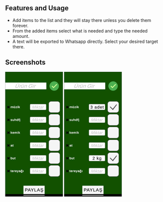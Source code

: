 ## Features and Usage
- Add items to the list and they will stay there unless you delete them forever.
- From the added items select what is needed and type the needed amount.
- A text will be exported to Whatsapp directly. Select your desired target there.

## Screenshots
<img src="Assets/Textures/Screenshots/1.jpeg" alt="Alt Text" width="185" height="400">
<img src="Assets/Textures/Screenshots/2.jpeg" alt="Alt Text" width="185" height="400">

